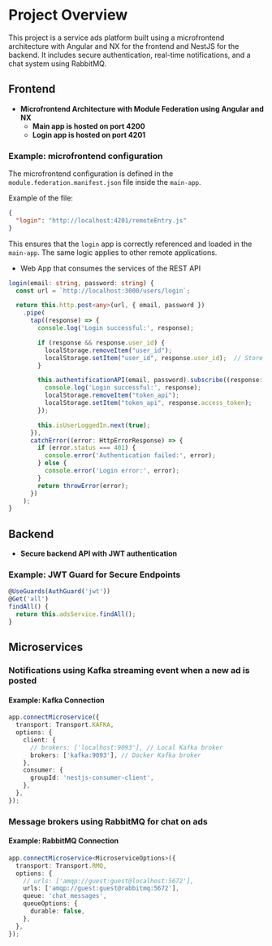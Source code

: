 # Project Overview

This project is a service ads platform built using a microfrontend architecture with Angular and NX for the frontend and NestJS for the backend. It includes secure authentication, real-time notifications, and a chat system using RabbitMQ.

## Frontend

- **Microfrontend Architecture with Module Federation using Angular and NX**
    - **Main app is hosted on port 4200**
    - **Login app is hosted on port 4201**

### Example: microfrontend configuration

The microfrontend configuration is defined in the `module.federation.manifest.json` file inside the `main-app`.

Example of the file:
```json
{
  "login": "http://localhost:4201/remoteEntry.js"
}
```

This ensures that the `login` app is correctly referenced and loaded in the `main-app`. The same logic applies to other remote applications.


- Web App that consumes the services of the REST API

```typescript
login(email: string, password: string) {
  const url = `http://localhost:3000/users/login`;

  return this.http.post<any>(url, { email, password })
    .pipe(
      tap((response) => {
        console.log('Login successful:', response);

        if (response && response.user_id) {
          localStorage.removeItem("user_id");
          localStorage.setItem("user_id", response.user_id);  // Store user_id
        }

        this.authentificationAPI(email, password).subscribe((response: any) => {
          console.log('Login successful:', response);
          localStorage.removeItem("token_api");
          localStorage.setItem("token_api", response.access_token);
        });

        this.isUserLoggedIn.next(true);
      }),
      catchError((error: HttpErrorResponse) => {
        if (error.status === 401) {
          console.error('Authentication failed:', error);
        } else {
          console.error('Login error:', error);
        }
        return throwError(error);
      })
    );
}
```

## Backend

- **Secure backend API with JWT authentication**

### Example: JWT Guard for Secure Endpoints
```typescript
@UseGuards(AuthGuard('jwt'))
@Get('all')
findAll() {
  return this.adsService.findAll();
}
```

## Microservices

### **Notifications using Kafka streaming event when a new ad is posted**

#### Example: Kafka Connection
```typescript
app.connectMicroservice({
  transport: Transport.KAFKA,
  options: {
    client: {
      // brokers: ['localhost:9093'], // Local Kafka broker
      brokers: ['kafka:9093'], // Docker Kafka broker
    },
    consumer: {
      groupId: 'nestjs-consumer-client',
    },
  },
});
```

### **Message brokers using RabbitMQ for chat on ads**

#### Example: RabbitMQ Connection
```typescript
app.connectMicroservice<MicroserviceOptions>({
  transport: Transport.RMQ,
  options: {
    // urls: ['amqp://guest:guest@localhost:5672'],
    urls: ['amqp://guest:guest@rabbitmq:5672'],
    queue: 'chat_messages',
    queueOptions: {
      durable: false,
    },
  },
});
```



